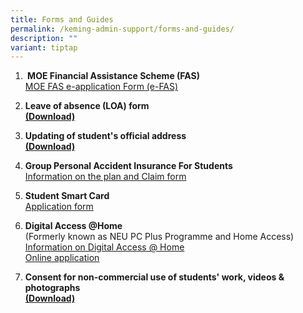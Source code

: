 ```yaml
---
title: Forms and Guides
permalink: /keming-admin-support/forms-and-guides/
description: ""
variant: tiptap
---
```

<p></p><ol data-tight="true" class="tight"><li><p><strong>&nbsp;MOE Financial Assistance Scheme (FAS)</strong><br><a href="https://go.gov.sg/moe-efas" rel="noopener noreferrer nofollow" target="_blank">MOE FAS e-application Form (e-FAS)</a></p></li></ol><ol start="2" data-tight="true" class="tight"><li><p><strong>Leave of absence (LOA) form</strong><br><strong><a href="https://www.kemingpri.moe.edu.sg/files/LOA%20form%2001_01_2013.pdf" rel="noopener noreferrer nofollow" target="_blank">(Download)</a></strong></p><p></p></li><li><p><strong>Updating of student's official address</strong><br><strong><a href="https://www.kemingpri.moe.edu.sg/files/change%20of%20address.pdf" rel="noopener noreferrer nofollow" target="_blank">(Download)</a></strong></p><p></p></li><li><p><strong>Group Personal Accident Insurance For Students</strong><br><a href="https://studentgpa.incomegroupins.com.sg/#/" rel="noopener noreferrer nofollow" target="_blank">Information on the plan and Claim form</a></p><p></p></li></ol><ol start="5" data-tight="true" class="tight"><li><p><strong>Student Smart Card</strong><br><a href="https://www.kemingpri.moe.edu.sg/files/Appendix%20D_appln%20for%20SSC_MOE%20SCH_Nov%2015.pdf" rel="noopener noreferrer nofollow" target="_blank">Application form</a></p><p></p></li></ol><ol start="6" data-tight="true" class="tight"><li><p><strong>Digital Access @Home</strong><br>(Formerly known as NEU PC Plus Programme and Home Access)<br><a href="https://www.imda.gov.sg/how-we-can-help/digital-access-at-home" rel="noopener noreferrer nofollow" target="_blank">Information on Digital Access @ Home</a><br><a href="digitalaccess.gov.sg" rel="noopener noreferrer nofollow" target="_blank">Online application</a></p><p></p></li><li><p><strong>Consent for non-commercial use of students' work, videos &amp; photographs</strong><br><strong><a href="https://www.kemingpri.moe.edu.sg/files/CONSENT_work_photo_cleared.pdf" rel="noopener noreferrer nofollow" target="_blank">(Download)</a></strong></p></li></ol><p></p>